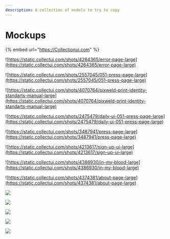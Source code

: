 ```yaml
---
description: A collection of models to try to copy
---
```


# Mockups

{% embed url="https://Collectionui.com" %}



![https://static.collectui.com/shots/4264365/error-page-large](https://static.collectui.com/shots/4264365/error-page-large)

![https://static.collectui.com/shots/2557045/051-press-page-large](https://static.collectui.com/shots/2557045/051-press-page-large)

![https://static.collectui.com/shots/4070764/pixweld-print-identity-standarts-manual-large](https://static.collectui.com/shots/4070764/pixweld-print-identity-standarts-manual-large)

![https://static.collectui.com/shots/2475479/daily-ui-051-press-page-large](https://static.collectui.com/shots/2475479/daily-ui-051-press-page-large)

![https://static.collectui.com/shots/3487941/press-page-large](https://static.collectui.com/shots/3487941/press-page-large)

![https://static.collectui.com/shots/4213617/sign-up-ui-large](https://static.collectui.com/shots/4213617/sign-up-ui-large)



![https://static.collectui.com/shots/4386930/in-my-blood-large](https://static.collectui.com/shots/4386930/in-my-blood-large)

![https://static.collectui.com/shots/4374381/about-page-large](https://static.collectui.com/shots/4374381/about-page-large)

![](https://static.collectui.com/shots/4326998/events-redefined-brand-concept-large)

![](https://gblobscdn.gitbook.com/assets%2F-MWvM--ORajEf7cHwnl6%2F-MXcZFbPDtQDaOEV9QoQ%2F-MXd-MlN5r6G-HI0mCIQ%2Fimage.png?alt=media&token=d58d1c6f-4da8-42cc-b98e-24d6da5d1156)

![](https://static.collectui.com/shots/4327694/article-mobile-large)

![](https://static.collectui.com/shots/4319007/contact-page-large)

![](https://gblobscdn.gitbook.com/assets%2F-MWvM--ORajEf7cHwnl6%2F-MXcZFbPDtQDaOEV9QoQ%2F-MXd0B9Y5OeJNfbgN0iq%2Fimage.png?alt=media&token=76a2f740-b3df-4296-90a6-bf55d1aff651)



